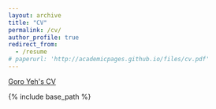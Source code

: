 ```yaml
---
layout: archive
title: "CV"
permalink: /cv/
author_profile: true
redirect_from:
  - /resume
# paperurl: 'http://academicpages.github.io/files/cv.pdf'  
---
```

[Goro Yeh's CV](http://academicpages.github.io/files/Goro_CV_medium_general.pdf)
  <!-- <iframe src="http://goroyeh56.github.io/files/Goro_CV_medium_general.pdf" width="640" height="480"></iframe> -->
{% include base_path %}

<!-- {%pdf http://goroyeh56.github.io/files/Goro_CV_medium_general.pdf %} -->

<!-- 
Education
======
* B.S. in IPE, National Tsing Hua University, 2012
* M.S. in Jekyll, GitHub University, 2014
* Ph.D in Version Control Theory, GitHub University, 2018 (expected)

Work experience
======
* Summer 2015: Research Assistant
  * Github University
  * Duties included: Tagging issues
  * Supervisor: Professor Git

* Fall 2015: Research Assistant
  * Github University
  * Duties included: Merging pull requests
  * Supervisor: Professor Hub
  
Skills
======
* Skill 1
* Skill 2
  * Sub-skill 2.1
  * Sub-skill 2.2
  * Sub-skill 2.3
* Skill 3

Publications
======
  <ul>{% for post in site.publications %}
    {% include archive-single-cv.html %}
  {% endfor %}</ul>
  
Talks
======
  <ul>{% for post in site.talks %}
    {% include archive-single-talk-cv.html %}
  {% endfor %}</ul>
  
Teaching
======
  <ul>{% for post in site.teaching %}
    {% include archive-single-cv.html %}
  {% endfor %}</ul>
  
Service and leadership
======
* Currently signed in to 43 different slack teams
 -->